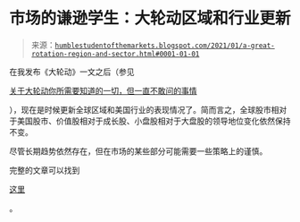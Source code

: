 <!--yml

类别：未分类

日期：2024-05-18 02:05:45

-->

# 市场的谦逊学生：大轮动区域和行业更新

> 来源：[`humblestudentofthemarkets.blogspot.com/2021/01/a-great-rotation-region-and-sector.html#0001-01-01`](https://humblestudentofthemarkets.blogspot.com/2021/01/a-great-rotation-region-and-sector.html#0001-01-01)

在我发布《大轮动》一文之后（参见

[关于大轮动你所需要知道的一切，但一直不敢问的事情](https://humblestudentofthemarkets.com/2020/11/14/everything-you-need-to-know-about-the-great-rotation-but-were-afraid-to-ask/)

），现在是时候更新全球区域和美国行业的表现情况了。简而言之，全球股市相对于美国股市、价值股相对于成长股、小盘股相对于大盘股的领导地位变化依然保持不变。

尽管长期趋势依然存在，但在市场的某些部分可能需要一些策略上的谨慎。

完整的文章可以找到

[这里](https://humblestudentofthemarkets.com/2021/01/16/a-great-rotation-region-and-sector-update/)

。
